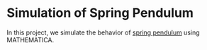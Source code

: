 # Simulation of Spring Pendulum

In this project, we simulate the behavior of [spring pendulum](https://en.wikipedia.org/wiki/Spring_pendulum) using MATHEMATICA.
